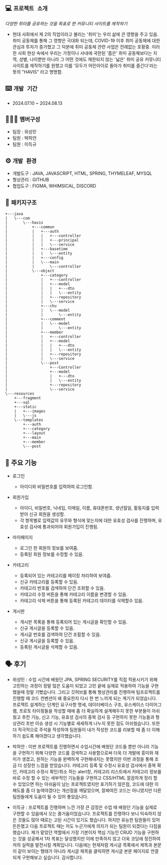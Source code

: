 ## 💻 `프로젝트 소개`
_다양한 취미를 공유하는 것을 목표로 한 커뮤니티 사이트를 제작하기_

- 현대 사회에서 제 2의 직업이라고 불리는 '취미'는 우리 삶에 큰 영향을 주고 있음. 취미 공동체를 통해 그 영향은 극대화 되는데, COVID-19 이후 취미 공동체에 대한 관심과 투자가 증가했고 그 덕분에 취미 공동체 관련 사업은 전례없는 호황중. 이러한 사회 현상 속에서 우리는 가정이나 사내에 국한된 '좁은' 취미 공동체보다는 지역, 성별, 나이뿐만 아니라 그 어떤 것에도 제한되지 않는 '넓은' 취미 공유 커뮤니티 사이트를 제작하기를 원했고 이를 '모두가 어린아이로 돌아가 취미를 즐긴다'라는 뜻의 "HAVIS" 라고 명명함.

##  ⌨️ `개발 기간`
* 2024.07.10 ~ 2024.08.13

## 🧑‍🤝‍🧑 `멤버구성`
 - 팀장 : 위성민
 - 팀원 : 박하얀
 - 팀원 : 이득규

## ⚙️ `개발 환경`
- 개발도구 : JAVA, JAVASCRIPT, HTML, SPRING, THYMELEAF, MYSQL
- 형상관리 : GITHUB
- 협업도구 : FIGMA, WHIMSICAL, DISCORD
  
## 📂 `패키지구조`
```
+---java
|   \---com
|       \---havis
|           +---common
|           |   +---auth
|           |   |   +---controller
|           |   |   +---principal
|           |   |   \---service
|           |   +---basetime
|           |   |   \---entity
|           |   +---config
|           |   \---main
|           |       \---controller
|           \---object
|               +---category
|               |   +---controller
|               |   +---model
|               |   |   +---dto
|               |   |   \---entity
|               |   +---repository
|               |   \---service
|               +---chu
|               |   \---model
|               |       \---entity
|               +---comment
|               |   \---model
|               |       \---entity
|               +---member
|               |   +---controller
|               |   +---model
|               |   |   +---dto
|               |   |   \---entity
|               |   +---repository
|               |   \---service
|               \---post
|                   +---Controller
|                   +---model
|                   |   +---dto
|                   |   \---entity
|                   +---repository
|                   \---service
\---resources
    +---fragment
    +---sql
    +---static
    |   +---images
    |   \---js
    \---templates
        +---auth
        +---category
        +---layout
        +---main
        +---member
        \---post
```


## 📌 주요 기능

- 로그인
  - 아이디와 비밀번호를 입력하여 로그인함.

- 회원가입
  - 아이디, 비밀번호, 닉네임, 이메일, 이름, 휴대폰번호, 생년월일, 활동지를 입력받아 신규 회원을 생성함.
  - 각 항목별로 입력값의 유무와 형식에 맞는지에 대한 유효성 검사를 진행하며, 유효성 검사에 통과되어야 회원가입이 진행됨.

- 마이페이지
  - 로그인 한 회원의 정보를 보여줌.
  - 등록된 회원 정보를 수정할 수 있음.

- 카테고리
  - 등록되어 있는 카테고리를 페이징 처리하여 보여줌.
  - 신규 카테고리를 등록할 수 있음.
  - 카테고리 번호를 검색하여 단건 조회할 수 있음.
  - 카테고리 수정 버튼을 통해 카테고리 이름을 변경할 수 있음.
  - 카테고리 삭제 버튼을 통해 등록된 카테고리 데이터를 삭제할수 있음.

- 게시판
  - 게시판 목록을 통해 등록되어 있는 게시글을 확인할 수 있음.
  - 신규 게시글을 등록할 수 있음.
  - 게시글 번호를 검색하여 단건 조횔할 수 있음.
  - 신규 게시글을 등록할 수 있음.
  - 등록된 게시글을 삭제할 수 있음.

## 🗣️ 후기

- 위성민 : 수업 시간에 배웠던 JPA, SPRING SECURITY를 직접 적용시키기 위해 고민하는 과정이 정말 많은 도움이 되었고 고민 끝에 실제로 적용하여 기능을 구현했을때 정말 기뻤습니다. 그리고 깃허브를 통해 형상관리를 진행하며 팀프로젝트를 진행할 때 코드 컨벤션이 왜 중요한지 다시 한 번 느끼게 되는 계기가 되었습니다.
프로젝트 설계하는 단계인 요구사항 명세, 데이터베이스 구조, 유스케이스 다이어그램, 프로토 타이핑들을 작성할 때에 좀 더 확실하게 설계해두지 못한 부분들이 아쉬웠고 추천 기능, 신고 기능, 유효성 검사의 중복 검사 등 구현하지 못한 기능들과 형상관리 초반 이슈 생성 시 기능별로 세세하게 나누지 못한 점도 아쉬웠습니다. 또한 더 적극적으로 주석을 작성하여 팀원들이 내가 작성한 코드를 리뷰할 때 좀 더 이해하기 쉽도록 해야겠다고 생각했습니다. 

- 박하얀 : 이번 프로젝트를 진행하면서 수업시간에 배웠던 코드들 뿐만 아니라 기능을 구현하기 위해 다양한 코드를 검색하고 사용함으로써 더욱 더 개발에 흥미와 재미가 생겼고, 원하는 기능을 완벽하게 구현해내지는 못했지만 이번 과정을 통해 조금 더 성장한 느낌을 받았습니다.
카테고리 등록 및 수정시 유효성 검사에서 중복 확인, 카테고리 수정시 확인/취소 하는 alert창, 카테고리 리스트에서 카테고리 정보를 바로 수정 할 수 있는 세부적인 기능들을 구현하고 CSS/HTML 깔끔하게 정리 할 수 있었으면 하는 아쉬움이 남는 프로젝트였지만 포기하기 않은점, 코드에 대한 이해도를 좀 더 높여야겠다는 개선점을 깨달았으며, 잘짜여진 코드는 아니였지만 다른 팀원들에게 도움이 될 수 있어 좋았습니다.


- 이득규 : 
프로젝트를 진행하며 느낀 가장 큰 감정은 수업 때 배웠던 기능을 실제로 구현할 수 있음에서 오는 즐거움이었습니다.
프로젝트를 진행하다 보니 익숙하지 않은 것들도 많아 때로는 고된 시간이 있기도 했습니다.
하지만 유능한 팀원들이 있어 든든했고 다음 프로젝트 때는 저도 누군가에게 의지가 되는 팀원이 되겠다는 다짐을 했습니다.
제가 맡았던 역할에서 가장 기본이자 핵심 기능인 CRUD 기능을 구현하는 것을 성공해서 1차 목표는 달성했지만 이에 만족하지 않고 더욱 코딩에 정진하여 저의 실력을 발전시킬 계획입니다.
다음에는 현재처럼 게시글 목록에서 제목과 본문이 같이 보이는 형태가 아니라 게시글 제목을 클릭하면 게시글 본문 페이지로 연결되게 구현해보고 싶습니다.
감사합니다.
